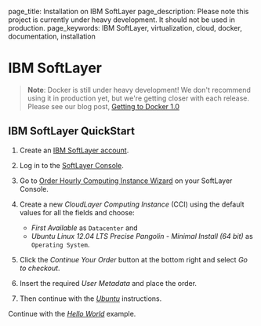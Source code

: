 page_title: Installation on IBM SoftLayer 
page_description: Please note this project is currently under heavy development. It should not be used in production. 
page_keywords: IBM SoftLayer, virtualization, cloud, docker, documentation, installation

# IBM SoftLayer

> **Note**:
> Docker is still under heavy development! We don't recommend using it in
> production yet, but we're getting closer with each release. Please see
> our blog post, [Getting to Docker 1.0](
> http://blog.docker.io/2013/08/getting-to-docker-1-0/)

## IBM SoftLayer QuickStart

1. Create an [IBM SoftLayer account](
   https://www.softlayer.com/cloud-servers/).
2. Log in to the [SoftLayer Console](
   https://control.softlayer.com/devices/).
3. Go to [Order Hourly Computing Instance Wizard](
   https://manage.softlayer.com/Sales/orderHourlyComputingInstance)
   on your SoftLayer Console.
4. Create a new *CloudLayer Computing Instance* (CCI) using the default
   values for all the fields and choose:

    - *First Available* as `Datacenter` and
    - *Ubuntu Linux 12.04 LTS Precise Pangolin - Minimal Install (64 bit)*
      as `Operating System`.

5. Click the *Continue Your Order* button at the bottom right and
   select *Go to checkout*.
6. Insert the required *User Metadata* and place the order.
7. Then continue with the [*Ubuntu*](../ubuntulinux/#ubuntu-linux)
   instructions.

Continue with the [*Hello World*](
../../examples/hello_world/#hello-world) example.
